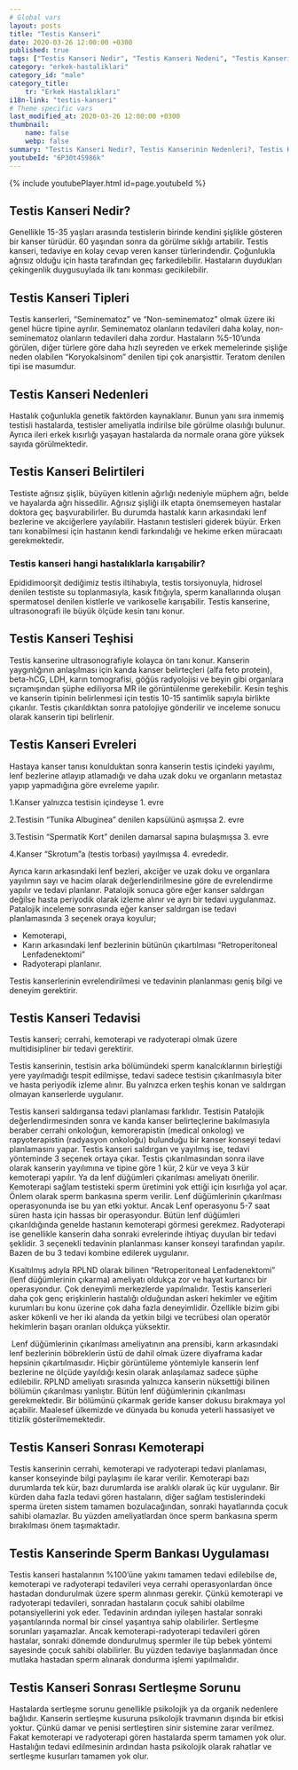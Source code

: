 ```yaml
---
# Global vars
layout: posts
title: "Testis Kanseri"
date: 2020-03-26 12:00:00 +0300
published: true
tags: ["Testis Kanseri Nedir", "Testis Kanseri Nedeni", "Testis Kanseri Belirti", "Testis Kanseri Tipleri", "Testis Kanseri Teşhis", "Testis Kanseri Evre", "Testis Kanseri Tedavi", "Testis Kanseri Kemoterapi", "Testis Kanseri Sperm Bankası", "Testis Kanseri Sonrası Sertleşme Sorunu" , "Testis kanseri" , "Testis kanseri ameliyatı"]
category: "erkek-hastaliklari"
category_id: "male"
category_title:
    tr: "Erkek Hastalıkları"
i18n-link: "testis-kanseri"
# Theme specific vars
last_modified_at: 2020-03-26 12:00:00 +0300
thumbnail:
    name: false
    webp: false
summary: "Testis Kanseri Nedir?, Testis Kanserinin Nedenleri?, Testis Kanseri Belirtileri, Testis Kanseri Tipleri, Testis Kanseri Teşhisi, Testis Kanseri Evreleri, Testis Kanseri Tedavisi, Testis Kanseri Sonrası Kemoterapi, Testis Kanserinde Sperm Bankası Uygulaması, Testis Kanseri Sonrası Sertleşme Sorunu"
youtubeId: "6P30t4S986k"
---
```

{% include youtubePlayer.html id=page.youtubeId %}




## Testis Kanseri Nedir?

Genellikle 15-35 yaşları arasında testislerin birinde kendini şişlikle gösteren bir kanser türüdür. 60 yaşından sonra da görülme sıklığı artabilir. Testis kanseri, tedaviye en kolay cevap veren kanser türlerindendir. Çoğunlukla ağrısız olduğu için hasta tarafından geç farkedilebilir. Hastaların duydukları çekingenlik duygusuylada ilk tanı konması gecikilebilir.

## Testis Kanseri Tipleri

Testis kanserleri, “Seminematoz” ve “Non-seminematoz” olmak üzere iki genel hücre tipine ayrılır. Seminematoz olanların tedavileri daha kolay, non-seminematoz olanların tedavileri daha zordur. Hastaların %5-10’unda görülen, diğer türlere göre daha hızlı seyreden ve erkek memelerinde şişliğe neden olabilen “Koryokalsinom” denilen tipi çok anarşisttir. Teratom denilen tipi ise masumdur.

## Testis Kanseri Nedenleri

Hastalık çoğunlukla genetik faktörden kaynaklanır. Bunun yanı sıra inmemiş testisli hastalarda, testisler ameliyatla indirilse bile görülme olasılığı bulunur. Ayrıca ileri erkek kısırlığı yaşayan hastalarda da normale orana göre yüksek sayıda görülmektedir.

## Testis Kanseri Belirtileri

Testiste ağrısız şişlik, büyüyen kitlenin ağırlığı nedeniyle müphem ağrı, belde ve hayalarda ağrı hissedilir. Ağrısız şişliği ilk etapta önemsemeyen hastalar doktora geç başvurabilirler. Bu durumda hastalık karın arkasındaki lenf bezlerine ve akciğerlere yayılabilir. Hastanın testisleri giderek büyür. Erken tanı konabilmesi için hastanın kendi farkındalığı ve hekime erken müracaatı gerekmektedir.

### Testis kanseri hangi hastalıklarla karışabilir?

Epididimoorşit dediğimiz testis iltihabıyla, testis torsiyonuyla, hidrosel denilen testiste su toplanmasıyla, kasık fıtığıyla, sperm kanallarında oluşan spermatosel denilen kistlerle ve varikoselle karışabilir. Testis kanserine, ultrasonografi ile büyük ölçüde kesin tanı konur.

## Testis Kanseri Teşhisi

Testis kanserine ultrasonografiyle kolayca ön tanı konur. Kanserin yaygınlığının anlaşılması için kanda kanser belirteçleri (alfa feto protein), beta-hCG, LDH, karın tomografisi, göğüs radyolojisi ve beyin gibi organlara sıçramışından şüphe ediliyorsa MR ile görüntülenme gerekebilir. Kesin teşhis ve kanserin tipinin belirlenmesi için testis 10-15 santimlik sapıyla birlikte çıkarılır. Testis çıkarıldıktan sonra patolojiye gönderilir ve inceleme sonucu olarak kanserin tipi belirlenir.

## Testis Kanseri Evreleri

Hastaya kanser tanısı konulduktan sonra kanserin testis içindeki yayılımı, lenf bezlerine atlayıp atlamadığı ve daha uzak doku ve organların metastaz yapıp yapmadığına göre evreleme yapılır.

1.Kanser yalnızca testisin içindeyse 1. evre

2.Testisin “Tunika Albuginea” denilen kapsülünü aşmışsa 2. evre

3.Testisin “Spermatik Kort” denilen damarsal sapına bulaşmışsa 3. evre

4.Kanser “Skrotum”a (testis torbası) yayılmışsa 4. evrededir.

Ayrıca karın arkasındaki lenf bezleri, akciğer ve uzak doku ve organlara yayılımın sayı ve hacim olarak değerlendirilmesine göre de evrelendirme yapılır ve tedavi planlanır. Patalojik sonuca göre eğer kanser saldırgan değilse hasta periyodik olarak izleme alınır ve ayrı bir tedavi uygulanmaz. Patalojik inceleme sonrasında eğer kanser saldırgan ise tedavi planlamasında 3 seçenek oraya koyulur;

* Kemoterapi,
* Karın arkasındaki lenf bezlerinin bütünün çıkartılması “Retroperitoneal Lenfadenektomi”
* Radyoterapi planlanır.

Testis kanserlerinin evrelendirilmesi ve tedavinin planlanması geniş bilgi ve deneyim gerektirir.

## Testis Kanseri Tedavisi

Testis kanseri; cerrahi, kemoterapi ve radyoterapi olmak üzere multidisipliner bir tedavi gerektirir.


Testis kanserinin, testisin arka bölümündeki sperm kanalcıklarının birleştiği yere yayılmadığı tespit edilmişse, tedavi sadece testisin çıkarılmasıyla biter ve hasta periyodik izleme alınır. Bu yalnızca erken teşhis konan ve saldırgan olmayan kanserlerde uygulanır.


Testis kanseri saldırgansa tedavi planlaması farklıdır. Testisin Patalojik değerlendirmesinden sonra ve kanda kanser belirteçlerine bakılmasıyla beraber cerrahi onkoloğun, kemorerapistin (medical onkolog) ve rapyoterapistin (radyasyon onkoloğu) bulunduğu bir kanser konseyi tedavi planlamasını yapar. Testis kanseri saldırgan ve yayılmış ise, tedavi yönteminde 3 seçenek ortaya çıkar. Testis çıkarılmasından sonra ilave olarak kanserin yayılımına ve tipine göre 1 kür, 2 kür ve veya 3 kür kemoterapi yapılır. Ya da lenf düğümleri çıkarılması ameliyatı önerilir. Kemoterapi sağlam testisteki sperm üretimini yok ettiği için kısırlığa yol açar. Önlem olarak sperm bankasına sperm verilir. Lenf düğümlerinin çıkarılması operasyonunda ise bu yan etki yoktur. Ancak Lenf operasyonu 5-7 saat süren hasta için hassas bir operasyondur. Bütün lenf düğümleri çıkarıldığında genelde hastanın kemoterapi görmesi gerekmez. Radyoterapi ise genellikle kanserin daha sonraki evrelerinde ihtiyaç duyulan bir tedavi şeklidir. 3 seçenekli tedavinin planlanması kanser konseyi tarafından yapılır. Bazen de bu 3 tedavi kombine edilerek uygulanır.


Kısaltılmış adıyla RPLND olarak bilinen “Retroperitoneal Lenfadenektomi” (lenf düğümlerinin çıkarma) ameliyatı oldukça zor ve hayat kurtarıcı bir operasyondur. Çok deneyimli merkezlerde yapılmalıdır. Testis kanserleri daha çok genç erişkinlerin hastalığı olduğundan askeri hekimler ve eğitim kurumları bu konu üzerine çok daha fazla deneyimlidir. Özellikle bizim gibi asker kökenli ve her iki alanda da yetkin bilgi ve tecrübesi olan operatör hekimlerin başarı oranları oldukça yüksektir.

​
Lenf düğümlerinin çıkarılması ameliyatının ana prensibi, karın arkasındaki lenf bezlerinin böbreklerin üstü de dahil olmak üzere diyaframa kadar hepsinin çıkartılmasıdır. Hiçbir görüntüleme yöntemiyle kanserin lenf bezlerine ne ölçüde yayıldığı kesin olarak anlaşılamaz sadece şüphe edilebilir. RPLND ameliyatı sırasında yalnızca kanserin nüksettiği bilinen bölümün çıkarılması yanlıştır. Bütün lenf düğümlerinin çıkarılması gerekmektedir. Bir bölümünü çıkarmak geride kanser dokusu bırakmaya yol açabilir. Maalesef ülkemizde ve dünyada bu konuda yeterli hassasiyet ve titizlik gösterilmemektedir.

## Testis Kanseri Sonrası Kemoterapi

Testis kanserinin cerrahi, kemoterapi ve radyoterapi tedavi planlaması, kanser konseyinde bilgi paylaşımı ile karar verilir. Kemoterapi bazı durumlarda tek kür, bazı durumlarda ise aralıklı olarak üç kür uygulanır. Bir kürden daha fazla tedavi gören hastaların, diğer sağlam testislerindeki sperma üreten sistem tamamen bozulacağından, sonraki hayatlarında çocuk sahibi olamazlar. Bu yüzden ameliyatlardan önce sperm bankasına sperm bırakılması önem taşımaktadır.

## Testis Kanserinde Sperm Bankası Uygulaması

Testis kanseri hastalarının %100’üne yakını tamamen tedavi edilebilse de, kemoterapi ve radyoterapi tedavileri veya cerrahi operasyonlardan önce hastadan dondurulmak üzere sperm alınması gerekir. Çünkü kemoterapi ve radyoterapi tedavileri, sonradan hastaların çocuk sahibi olabilme potansiyellerini yok eder.
Tedavinin ardından iyileşen hastalar sonraki yaşantılarında normal bir cinsel yaşantıya sahip olabilirler. Sertleşme sorunları yaşamazlar. Ancak kemoterapi-radyoterapi tedavileri gören hastalar, sonraki dönemde dondurulmuş spermler ile tüp bebek yöntemi sayesinde çocuk sahibi olabilirler. Bu yüzden tedaviye başlanmadan önce mutlaka hastadan sperm alınarak dondurma işlemi yapılmalıdır.

## Testis Kanseri Sonrası Sertleşme Sorunu

Hastalarda sertleşme sorunu genellikle psikolojik ya da organik nedenlere bağlıdır. Kanserin sertleşme kusuruna psikolojik travmanın dışında bir etkisi yoktur. Çünkü damar ve penisi sertleştiren sinir sistemine zarar verilmez. Fakat kemoterapi ve radyoterapi gören hastalarda sperm tamamen yok olur. Hastalığın tedavi edilmesinin ardından hasta psikolojik olarak rahatlar ve sertleşme kusurları tamamen yok olur.
